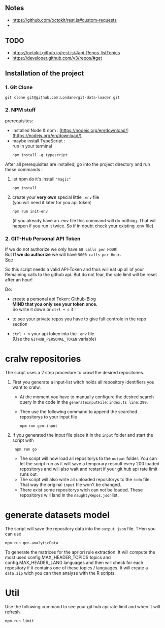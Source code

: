 
## Notes
 * https://github.com/octokit/rest.js#custom-requests
 * 

## TODO
 * https://octokit.github.io/rest.js/#api-Repos-listTopics
 * https://developer.github.com/v3/repos/#get


## Installation of the project 
### 1. Git Clone
```
git clone git@github.com:Londane/git-data-loader.git
```

### 2. NPM stuff  
prerequisites:
* installed Node & npm : [https://nodejs.org/en/download/](https://nodejs.org/en/download/)
* maybe install TypeScript :   
  run in your terminal
  ```
  npm install -g typescript
  ```


After all prerequisites are installed, go into the project directory and run these commands :  
1. let npm do it's install `"magic"`
   ```
   npm install
   ```
1. create your **very own** special little `.env` file   
(you will need it later for you api token)
   ```
   npm run init-env
   ```
   (if you already have an .env file this command will do nothing. That will happen if you run it twice. So if in doubt check your existing .env file)
### 2. GIT-Hub Personal API Token
If we do not authorize we only have `60 calls per HOUR`!  
But **If we do authorize** we will have `5000 calls per Hour`.  
[See](https://developer.github.com/v3/rate_limit/)

So this script needs a valid API-Token and thus will eat up all of your Remaining calls to the github api. But do not fear, the rate limit will be reset after an hour! 

Do:
* create a personal api Token: [Github-Blog](https://blog.github.com/2013-05-16-personal-api-tokens/)  
**MIND that you only see your token once.**  
 So write it down or `ctrl + c` it !

 * to see your private repos you have to give full controle in the repo section

 * `ctrl + v` your api token into the `.env` file.  
  (Use the `GITHUB_PERSONAL_TOKEN` variable)




# cralw repositories

The script uses a 2 step procedure to crawl the desired repositories.
  1. First you generate a input-list witch holds all repository identifiers you want to cralw.
  
      *  At the moment you have to manually configure the desired search query in the code in the `generateInputFile`: `index.ts line:299`.

      * Then use the following command to append the searched repositorys to your input file   
        ```
        npm run gen-input
        ```
        
  2. If you generated the input file place it in the `input` folder and start the script with  
      ```
       npm run go
      ```  
     *  The script will now load all repositorys to the `output` folder. You can let the script run as it will save a temporary resoult every 200 loaded repositorys and will also wait and restart if your git hub api rate limit runs out.
     *  The script will also write all unloaded repositorys to the `todo` file. That way the original `input` file won't be changed.
     * There exist some repositorys wich can not be loaded. These repositorys will land in the `naughtyRepos.json`list.
     
  
# generate datasets model

The script will save the repository data into the `output.json` file.
THen you can use 
```
npm run gen-analyticData
```
To generate the matrices for the apriori rule extraction.
It will compute the most used config.MAX_HEADER_TOPICS topics and config.MAX_HEADER_LANG languages and then will check for each repository if it contains one of these topics / languages.
It will create a `data.zip` wich you can then analyse with the R scripts.

# Util
Use the following command to see your git hub api rate limit and when it will refresh
```
npm run limit
```
